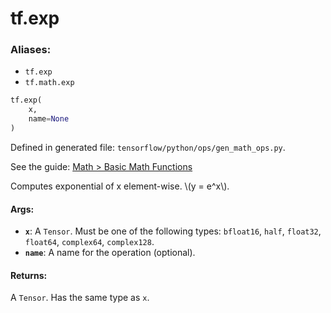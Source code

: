 <div itemscope itemtype="http://developers.google.com/ReferenceObject">
<meta itemprop="name" content="tf.exp" />
</div>

# tf.exp

### Aliases:

* `tf.exp`
* `tf.math.exp`

``` python
tf.exp(
    x,
    name=None
)
```



Defined in generated file: `tensorflow/python/ops/gen_math_ops.py`.

See the guide: [Math > Basic Math Functions](../../../api_guides/python/math_ops.md#Basic_Math_Functions)

Computes exponential of x element-wise.  \\(y = e^x\\).

#### Args:

* <b>`x`</b>: A `Tensor`. Must be one of the following types: `bfloat16`, `half`, `float32`, `float64`, `complex64`, `complex128`.
* <b>`name`</b>: A name for the operation (optional).


#### Returns:

A `Tensor`. Has the same type as `x`.